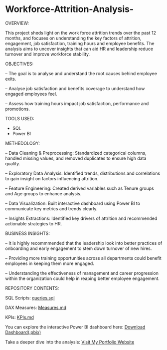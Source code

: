 # Workforce-Attrition-Analysis-

OVERVIEW:  

This project sheds light on the work force attrition trends over the past 12 months, and focuses on understanding the key factors of attrition, engagement, job satisfaction, training hours and employee benefits. The analysis aims to uncover insights that can aid HR and leadership reduce turnover and improve workforce stability.


OBJECTIVES:

– The goal is to analyse and understand the root causes behind employee exits. 

– Analyse job satisfaction and benefits coverage to understand how engaged employees feel.

– Assess how training hours impact job satisfaction, performance and promotions. 


TOOLS USED:

- SQL
- Power BI


METHEDOLOGY:

– Data Cleaning & Preprocessing: Standardized categorical columns, handled missing values, and removed duplicates to ensure high data quality.

– Exploratory Data Analysis: Identified trends, distributions and correlations to gain insight on factors influencing attrition.

– Feature Engineering: Created derived variables such as Tenure groups and Age groups to enhance analysis.

– Data Visualization: Built interactive dashboard using Power BI to communicate key metrics and trends	clearly.

– Insights Extractions: Identified key drivers of attrition and recommended actionable strategies to HR.


BUSINESS INSIGHTS: 

– It is highly recommmended that the leadership look into better practices of onboarding and early engagement to stem down turnover of new hires. 

– Providing more training opportunities across all departments could benefit employees in keeping them more engaged.

– Understanding the effectiveness of management and career progression within the organization could help in reaping better employee engagement. 

REPOSITORY CONTENTS:

SQL Scripts:  [queries.sql](SQL/queries.sql) 

DAX Measures: [Measures.md](DAX/Measures.md)

KPIs: [KPIs.md](DAX/KPIs.md)

You can explore the interactive Power BI dashboard here:
[Download Dashboard(.pbix)](./Dashboard/WorkforceAttritionDashboard.pbix)

Take a deeper dive into the analysis: 
[Visit My Portfolio Website](https://readymag.website/5848059)


